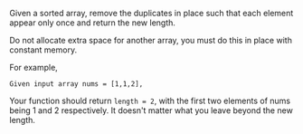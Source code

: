 Given a sorted array, remove the duplicates in place such that each element appear only once and return the new length.

Do not allocate extra space for another array, you must do this in place with constant memory.

For example,
```
Given input array nums = [1,1,2],
```

Your function should return ```length = 2```, with the first two elements of nums being 1 and 2 respectively. It doesn't matter what you leave beyond the new length.